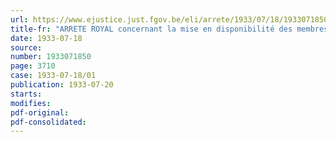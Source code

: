 ```yaml
---
url: https://www.ejustice.just.fgov.be/eli/arrete/1933/07/18/1933071850/justel
title-fr: "ARRETE ROYAL concernant la mise en disponibilité des membres du personnel enseignant"
date: 1933-07-18
source:
number: 1933071850
page: 3710
case: 1933-07-18/01
publication: 1933-07-20
starts:
modifies:
pdf-original:
pdf-consolidated:
---
```



